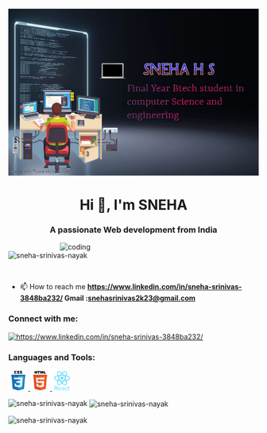 ![logo](https://github.com/Sneha-srinivas-nayak/Sneha-srinivas-nayak/blob/main/CODING%20COMPETITION%20-%20Made%20with%20PosterMyWall.jpg)
<h1 align="center">Hi 👋, I'm SNEHA</h1>
<h3 align="center">A passionate Web development from India</h3>
<img align="right" alt="coding" width="400" src="https://camo.githubusercontent.com/374987f773148e46b1851b9e3bc4bf71b182562dd002620ef3e4263cb3997130/68747470733a2f2f6d69726f2e6d656469756d2e636f6d2f6d61782f3837352f312a7164415731546a434e353768316c6275757a766368672e676966">

<p align="left"> <img src="https://komarev.com/ghpvc/?username=sneha-srinivas-nayak&label=Profile%20views&color=0e75b6&style=flat" alt="sneha-srinivas-nayak" /> </p>

<p align="left"> <a href="https://twitter.com/" target="blank"><img src="https://img.shields.io/twitter/follow/?logo=twitter&style=for-the-badge" alt="" /></a> </p>

- 📫 How to reach me **https://www.linkedin.com/in/sneha-srinivas-3848ba232/ Gmail :snehasrinivas2k23@gmail.com**

<h3 align="left">Connect with me:</h3>
<p align="left">
<a href="https://linkedin.com/in/https://www.linkedin.com/in/sneha-srinivas-3848ba232/" target="blank"><img align="center" src="https://raw.githubusercontent.com/rahuldkjain/github-profile-readme-generator/master/src/images/icons/Social/linked-in-alt.svg" alt="https://www.linkedin.com/in/sneha-srinivas-3848ba232/" height="30" width="40" /></a>
</p>

<h3 align="left">Languages and Tools:</h3>
<p align="left"> <a href="https://www.w3schools.com/css/" target="_blank" rel="noreferrer"> <img src="https://raw.githubusercontent.com/devicons/devicon/master/icons/css3/css3-original-wordmark.svg" alt="css3" width="40" height="40"/> </a> <a href="https://www.w3.org/html/" target="_blank" rel="noreferrer"> <img src="https://raw.githubusercontent.com/devicons/devicon/master/icons/html5/html5-original-wordmark.svg" alt="html5" width="40" height="40"/> </a> <a href="https://reactjs.org/" target="_blank" rel="noreferrer"> <img src="https://raw.githubusercontent.com/devicons/devicon/master/icons/react/react-original-wordmark.svg" alt="react" width="40" height="40"/> </a> </p>

<p><img align="left" src="https://github-readme-stats.vercel.app/api/top-langs?username=sneha-srinivas-nayak&show_icons=true&locale=en&layout=compact" alt="sneha-srinivas-nayak" /></p>

<p>&nbsp;<img align="center" src="https://github-readme-stats.vercel.app/api?username=sneha-srinivas-nayak&show_icons=true&locale=en" alt="sneha-srinivas-nayak" /></p>

<p><img align="center" src="https://github-readme-streak-stats.herokuapp.com/?user=sneha-srinivas-nayak&" alt="sneha-srinivas-nayak" /></p>
